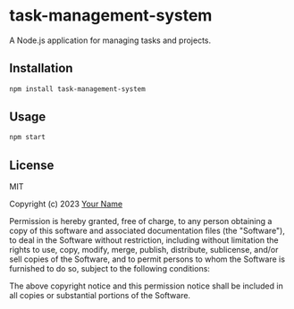# task-management-system

A Node.js application for managing tasks and projects.

## Installation

```bash
npm install task-management-system
```

## Usage

```bash
npm start
```

## License

MIT

Copyright (c) 2023 [Your Name](https://github.com/your-username)

Permission is hereby granted, free of charge, to any person obtaining a copy
of this software and associated documentation files (the "Software"), to deal
in the Software without restriction, including without limitation the rights
to use, copy, modify, merge, publish, distribute, sublicense, and/or sell
copies of the Software, and to permit persons to whom the Software is
furnished to do so, subject to the following conditions:

The above copyright notice and this permission notice shall be included in all
copies or substantial portions of the Software.
